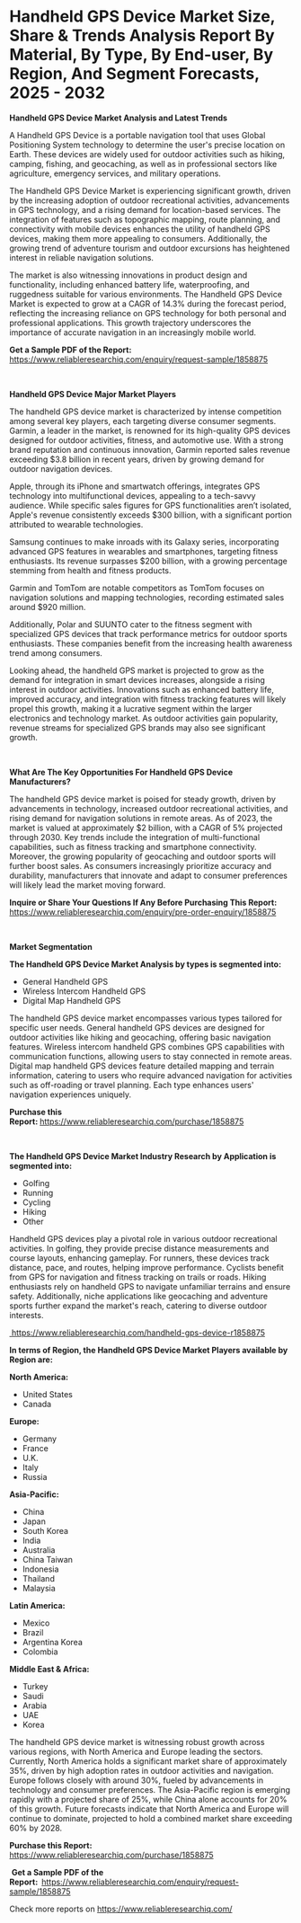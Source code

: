 <p><h1>Handheld GPS Device Market Size, Share & Trends Analysis Report By Material, By Type, By End-user, By Region, And Segment Forecasts, 2025 - 2032</h1></p><p><strong>Handheld GPS Device Market Analysis and Latest Trends</strong></p>
<p><p>A Handheld GPS Device is a portable navigation tool that uses Global Positioning System technology to determine the user's precise location on Earth. These devices are widely used for outdoor activities such as hiking, camping, fishing, and geocaching, as well as in professional sectors like agriculture, emergency services, and military operations. </p><p>The Handheld GPS Device Market is experiencing significant growth, driven by the increasing adoption of outdoor recreational activities, advancements in GPS technology, and a rising demand for location-based services. The integration of features such as topographic mapping, route planning, and connectivity with mobile devices enhances the utility of handheld GPS devices, making them more appealing to consumers. Additionally, the growing trend of adventure tourism and outdoor excursions has heightened interest in reliable navigation solutions. </p><p>The market is also witnessing innovations in product design and functionality, including enhanced battery life, waterproofing, and ruggedness suitable for various environments. The Handheld GPS Device Market is expected to grow at a CAGR of 14.3% during the forecast period, reflecting the increasing reliance on GPS technology for both personal and professional applications. This growth trajectory underscores the importance of accurate navigation in an increasingly mobile world.</p></p>
<p><strong>Get a Sample PDF of the Report:&nbsp;</strong> <a href="https://www.reliableresearchiq.com/enquiry/request-sample/1858875?utm_campaign=3505&utm_medium=2&utm_source=Github&utm_content=ia&utm_term=10042025&utm_id=handheld-gps-device">https://www.reliableresearchiq.com/enquiry/request-sample/1858875</a></p>
<p>&nbsp;</p>
<p><strong>Handheld GPS Device Major Market Players</strong></p>
<p><p>The handheld GPS device market is characterized by intense competition among several key players, each targeting diverse consumer segments. Garmin, a leader in the market, is renowned for its high-quality GPS devices designed for outdoor activities, fitness, and automotive use. With a strong brand reputation and continuous innovation, Garmin reported sales revenue exceeding $3.8 billion in recent years, driven by growing demand for outdoor navigation devices.</p><p>Apple, through its iPhone and smartwatch offerings, integrates GPS technology into multifunctional devices, appealing to a tech-savvy audience. While specific sales figures for GPS functionalities aren’t isolated, Apple's revenue consistently exceeds $300 billion, with a significant portion attributed to wearable technologies.</p><p>Samsung continues to make inroads with its Galaxy series, incorporating advanced GPS features in wearables and smartphones, targeting fitness enthusiasts. Its revenue surpasses $200 billion, with a growing percentage stemming from health and fitness products.</p><p>Garmin and TomTom are notable competitors as TomTom focuses on navigation solutions and mapping technologies, recording estimated sales around $920 million. </p><p>Additionally, Polar and SUUNTO cater to the fitness segment with specialized GPS devices that track performance metrics for outdoor sports enthusiasts. These companies benefit from the increasing health awareness trend among consumers.</p><p>Looking ahead, the handheld GPS market is projected to grow as the demand for integration in smart devices increases, alongside a rising interest in outdoor activities. Innovations such as enhanced battery life, improved accuracy, and integration with fitness tracking features will likely propel this growth, making it a lucrative segment within the larger electronics and technology market. As outdoor activities gain popularity, revenue streams for specialized GPS brands may also see significant growth.</p></p>
<p>&nbsp;</p>
<p><strong>What Are The Key Opportunities For Handheld GPS Device Manufacturers?</strong></p>
<p><p>The handheld GPS device market is poised for steady growth, driven by advancements in technology, increased outdoor recreational activities, and rising demand for navigation solutions in remote areas. As of 2023, the market is valued at approximately $2 billion, with a CAGR of 5% projected through 2030. Key trends include the integration of multi-functional capabilities, such as fitness tracking and smartphone connectivity. Moreover, the growing popularity of geocaching and outdoor sports will further boost sales. As consumers increasingly prioritize accuracy and durability, manufacturers that innovate and adapt to consumer preferences will likely lead the market moving forward.</p></p>
<p><strong>Inquire or Share Your Questions If Any Before Purchasing This Report:</strong> <a href="https://www.reliableresearchiq.com/enquiry/pre-order-enquiry/1858875?utm_campaign=3505&utm_medium=2&utm_source=Github&utm_content=ia&utm_term=10042025&utm_id=handheld-gps-device">https://www.reliableresearchiq.com/enquiry/pre-order-enquiry/1858875</a></p>
<p>&nbsp;</p>
<p><strong>Market Segmentation</strong></p>
<p><strong>The Handheld GPS Device Market Analysis by types is segmented into:</strong></p>
<p><ul><li>General Handheld GPS</li><li>Wireless Intercom Handheld GPS</li><li>Digital Map Handheld GPS</li></ul></p>
<p><p>The handheld GPS device market encompasses various types tailored for specific user needs. General handheld GPS devices are designed for outdoor activities like hiking and geocaching, offering basic navigation features. Wireless intercom handheld GPS combines GPS capabilities with communication functions, allowing users to stay connected in remote areas. Digital map handheld GPS devices feature detailed mapping and terrain information, catering to users who require advanced navigation for activities such as off-roading or travel planning. Each type enhances users' navigation experiences uniquely.</p></p>
<p><strong>Purchase this Report:&nbsp;</strong><a href="https://www.reliableresearchiq.com/purchase/1858875?utm_campaign=3505&utm_medium=2&utm_source=Github&utm_content=ia&utm_term=10042025&utm_id=handheld-gps-device">https://www.reliableresearchiq.com/purchase/1858875</a></p>
<p>&nbsp;</p>
<p><strong>The Handheld GPS Device Market Industry Research by Application is segmented into:</strong></p>
<p><ul><li>Golfing</li><li>Running</li><li>Cycling</li><li>Hiking</li><li>Other</li></ul></p>
<p><p>Handheld GPS devices play a pivotal role in various outdoor recreational activities. In golfing, they provide precise distance measurements and course layouts, enhancing gameplay. For runners, these devices track distance, pace, and routes, helping improve performance. Cyclists benefit from GPS for navigation and fitness tracking on trails or roads. Hiking enthusiasts rely on handheld GPS to navigate unfamiliar terrains and ensure safety. Additionally, niche applications like geocaching and adventure sports further expand the market's reach, catering to diverse outdoor interests.</p></p>
<p><a href="https://www.reliableresearchiq.com/handheld-gps-device-r1858875?utm_campaign=3505&utm_medium=2&utm_source=Github&utm_content=ia&utm_term=10042025&utm_id=handheld-gps-device">&nbsp;https://www.reliableresearchiq.com/handheld-gps-device-r1858875</a></p>
<p><strong>In terms of Region, the Handheld GPS Device Market Players available by Region are:</strong></p>
<p>
    <p> <strong> North America: </strong>
        <ul>
            <li>United States</li>
            <li>Canada</li>
        </ul>
        </p> 
    <p> <strong> Europe: </strong>
        <ul>
            <li>Germany</li>
            <li>France</li>
            <li>U.K.</li>
            <li>Italy</li>
            <li>Russia</li>
        </ul>
        </p> 
    <p> <strong> Asia-Pacific: </strong>
        <ul>
            <li>China</li>
            <li>Japan</li>
            <li>South Korea</li>
            <li>India</li>
            <li>Australia</li>
            <li>China Taiwan</li>
            <li>Indonesia</li>
            <li>Thailand</li>
            <li>Malaysia</li>
        </ul>
        </p> 
    <p> <strong> Latin America: </strong>
        <ul>
            <li>Mexico</li>
            <li>Brazil</li>
            <li>Argentina Korea</li>
            <li>Colombia</li>
        </ul>
        </p> 
    <p> <strong> Middle East & Africa: </strong>
        <ul>
            <li>Turkey</li>
            <li>Saudi</li>
            <li>Arabia</li>
            <li>UAE</li>
            <li>Korea</li>
        </ul>
    </p>
    </p>
<p><p>The handheld GPS device market is witnessing robust growth across various regions, with North America and Europe leading the sectors. Currently, North America holds a significant market share of approximately 35%, driven by high adoption rates in outdoor activities and navigation. Europe follows closely with around 30%, fueled by advancements in technology and consumer preferences. The Asia-Pacific region is emerging rapidly with a projected share of 25%, while China alone accounts for 20% of this growth. Future forecasts indicate that North America and Europe will continue to dominate, projected to hold a combined market share exceeding 60% by 2028.</p></p>
<p><strong>Purchase this Report: </strong><a href="https://www.reliableresearchiq.com/purchase/1858875?utm_campaign=3505&utm_medium=2&utm_source=Github&utm_content=ia&utm_term=10042025&utm_id=handheld-gps-device">https://www.reliableresearchiq.com/purchase/1858875</a></p>
<p>&nbsp;<strong>Get a Sample PDF of the Report:&nbsp;&nbsp;</strong><a href="https://www.reliableresearchiq.com/enquiry/request-sample/1858875?utm_campaign=3505&utm_medium=2&utm_source=Github&utm_content=ia&utm_term=10042025&utm_id=handheld-gps-device">https://www.reliableresearchiq.com/enquiry/request-sample/1858875</a></p>
<p><strong></strong></p>
<p>Check more reports on <a href="https://www.reliableresearchiq.com/?utm_campaign=3505&utm_medium=2&utm_source=Github&utm_content=ia&utm_term=10042025&utm_id=handheld-gps-device">https://www.reliableresearchiq.com/</a></p>